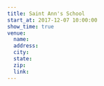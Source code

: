```yaml
---
title: Saint Ann's School
start_at: 2017-12-07 10:00:00
show_time: true
venue:
  name:
  address:
  city:
  state:
  zip:
  link:
---
```



